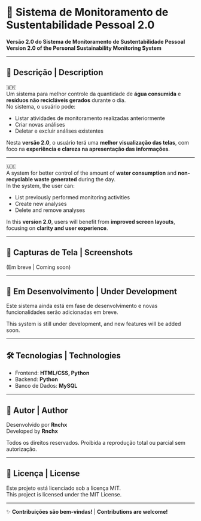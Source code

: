 # 🌱 Sistema de Monitoramento de Sustentabilidade Pessoal 2.0

**Versão 2.0 do Sistema de Monitoramento de Sustentabilidade Pessoal**  
**Version 2.0 of the Personal Sustainability Monitoring System**

---

## 📌 Descrição | Description

🇧🇷  
Um sistema para melhor controle da quantidade de **água consumida** e **resíduos não recicláveis gerados** durante o dia.  
No sistema, o usuário pode:
- Listar atividades de monitoramento realizadas anteriormente
- Criar novas análises
- Deletar e excluir análises existentes

Nesta **versão 2.0**, o usuário terá uma **melhor visualização das telas**, com foco na **experiência e clareza na apresentação das informações**.

---

🇺🇸  
A system for better control of the amount of **water consumption** and **non-recyclable waste generated** during the day.  
In the system, the user can:
- List previously performed monitoring activities
- Create new analyses
- Delete and remove analyses

In this **version 2.0**, users will benefit from **improved screen layouts**, focusing on **clarity and user experience**.

---

## 📸 Capturas de Tela | Screenshots  
(Em breve | Coming soon)

---

## 🚧 Em Desenvolvimento | Under Development  
Este sistema ainda está em fase de desenvolvimento e novas funcionalidades serão adicionadas em breve.

This system is still under development, and new features will be added soon.

---

## 🛠️ Tecnologias | Technologies

- Frontend: **HTML/CSS, Python**
- Backend: **Python**
- Banco de Dados: **MySQL**

---

## 👤 Autor | Author

Desenvolvido por **Rnchx**  
Developed by **Rnchx**

Todos os direitos reservados. Proibida a reprodução total ou parcial sem autorização.

---

## 📄 Licença | License

Este projeto está licenciado sob a licença MIT.  
This project is licensed under the MIT License.

---

✨ **Contribuições são bem-vindas!** | **Contributions are welcome!**
